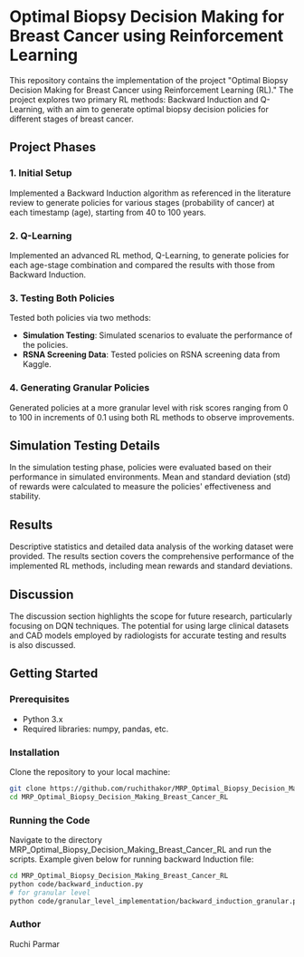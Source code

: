 # Optimal Biopsy Decision Making for Breast Cancer using Reinforcement Learning

This repository contains the implementation of the project "Optimal Biopsy Decision Making for Breast Cancer using Reinforcement Learning (RL)." The project explores two primary RL methods: Backward Induction and Q-Learning, with an aim to generate optimal biopsy decision policies for different stages of breast cancer.

## Project Phases

### 1. Initial Setup
Implemented a Backward Induction algorithm as referenced in the literature review to generate policies for various stages (probability of cancer) at each timestamp (age), starting from 40 to 100 years.

### 2. Q-Learning
Implemented an advanced RL method, Q-Learning, to generate policies for each age-stage combination and compared the results with those from Backward Induction.

### 3. Testing Both Policies
Tested both policies via two methods:
- **Simulation Testing**: Simulated scenarios to evaluate the performance of the policies.
- **RSNA Screening Data**: Tested policies on RSNA screening data from Kaggle.

### 4. Generating Granular Policies
Generated policies at a more granular level with risk scores ranging from 0 to 100 in increments of 0.1 using both RL methods to observe improvements.

## Simulation Testing Details
In the simulation testing phase, policies were evaluated based on their performance in simulated environments. Mean and standard deviation (std) of rewards were calculated to measure the policies' effectiveness and stability.

## Results
Descriptive statistics and detailed data analysis of the working dataset were provided. The results section covers the comprehensive performance of the implemented RL methods, including mean rewards and standard deviations.

## Discussion
The discussion section highlights the scope for future research, particularly focusing on DQN techniques. The potential for using large clinical datasets and CAD models employed by radiologists for accurate testing and results is also discussed.

## Getting Started

### Prerequisites
- Python 3.x
- Required libraries: numpy, pandas, etc.

### Installation
Clone the repository to your local machine:
```bash
git clone https://github.com/ruchithakor/MRP_Optimal_Biopsy_Decision_Making_Breast_Cancer_RL.git
cd MRP_Optimal_Biopsy_Decision_Making_Breast_Cancer_RL
```

### Running the Code
Navigate to the directory MRP_Optimal_Biopsy_Decision_Making_Breast_Cancer_RL and run the scripts. Example given below for running backward Induction file:
```bash
cd MRP_Optimal_Biopsy_Decision_Making_Breast_Cancer_RL
python code/backward_induction.py
# for granular level
python code/granular_level_implementation/backward_induction_granular.py
```

### Author
Ruchi Parmar

